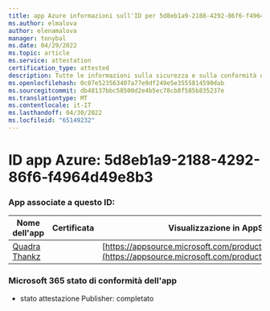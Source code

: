 ```yaml
---
title: app Azure informazioni sull'ID per 5d8eb1a9-2188-4292-86f6-f4964d49e8b3
ms.author: elmalova
author: elenamalova
manager: tonybal
ms.date: 04/29/2022
ms.topic: article
ms.service: attestation
certification_type: attested
description: Tutte le informazioni sulla sicurezza e sulla conformità disponibili per 5d8eb1a9-2188-4292-86f6-f4964d49e8b3.
ms.openlocfilehash: 0c87e523563407a77e9df249e5e3555814590dab
ms.sourcegitcommit: db48137bbc58500d2e4b5ec78cb8f585b835237e
ms.translationtype: MT
ms.contentlocale: it-IT
ms.lasthandoff: 04/30/2022
ms.locfileid: "65149232"
---
```

# <a name="azure-app-id-5d8eb1a9-2188-4292-86f6-f4964d49e8b3"></a>ID app Azure: 5d8eb1a9-2188-4292-86f6-f4964d49e8b3


### <a name="apps-associated-with-this-id"></a>App associate a questo ID:
| **Nome dell'app** | **Certificata** | **Visualizzazione in AppSource** |
|--------------|---------------|-----------------------|
| [Quadra Thankz](../forward/WA200003671.md) |  | [https://appsource.microsoft.com/product/office/WA200003671](https://appsource.microsoft.com/product/office/WA200003671) |

### <a name="microsoft-365-app-compliance-status"></a>Microsoft 365 stato di conformità dell'app
- stato attestazione Publisher: completato
